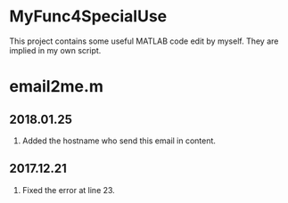 # MyFunc4SpecialUse
This project contains some useful MATLAB code edit by myself. They are implied in my own script.


# email2me.m
## 2018.01.25
1. Added the hostname who send this email in content.
## 2017.12.21
1. Fixed the error at line 23.